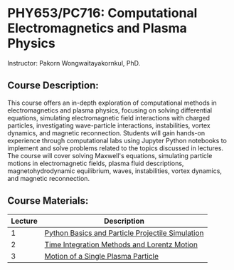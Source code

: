 # PHY653/PC716: Computational Electromagnetics and Plasma Physics

Instructor: Pakorn Wongwaitayakornkul, PhD.

## Course Description:
This course offers an in-depth exploration of computational methods in electromagnetics and plasma physics, focusing on solving differential equations, simulating electromagnetic field interactions with charged particles, investigating wave-particle interactions, instabilities, vortex dynamics, and magnetic reconnection. Students will gain hands-on experience through computational labs using Jupyter Python notebooks to implement and solve problems related to the topics discussed in lectures. The course will cover solving Maxwell's equations, simulating particle motions in electromagnetic fields, plasma fluid descriptions, magnetohydrodynamic equilibrium, waves, instabilities, vortex dynamics, and magnetic reconnection.

## Course Materials:
| Lecture | Description |
| --- | ----------- |
| 1 | [Python Basics and Particle Projectile Simulation](https://github.com/tpakorn/pc716/blob/main/code_lab/lab1/lecture1.ipynb) |
| 2 | [Time Integration Methods and Lorentz Motion](https://github.com/tpakorn/pc716/blob/main/code_lab/lab2/lecture2.ipynb) |
| 3 | [Motion of a Single Plasma Particle](https://github.com/tpakorn/pc716/blob/main/code_lab/lab3/lecture3.ipynb) |